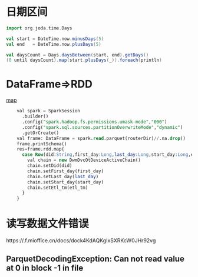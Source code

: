 # 日期区间

```scala
import org.joda.time.Days

val start = DateTime.now.minusDays(5)
val end   = DateTime.now.plusDays(5)    

val daysCount = Days.daysBetween(start, end).getDays()
(0 until daysCount).map(start.plusDays(_)).foreach(println)
```

# DataFrame=>RDD

[map](https://datasciencevademecum.com/2016/03/01/mapping-dataframe-to-a-typed-rdd/)

```sql
    val spark = SparkSession
      .builder()
      .config("spark.hadoop.fs.permissions.umask-mode","000")
      .config("spark.sql.sources.partitionOverwriteMode","dynamic")
      .getOrCreate()
    val frame: DataFrame = spark.read.parquet(routerDir)//.na.drop()
    frame.printSchema()
    res=frame.rdd.map{
      case Row(did:String,first_day:Long,last_day:Long,start_day:Long,etl_tm:String) =>{
        val chain = new DwmDvcOtDeviceActiveChain()
        chain.setDid(did)
        chain.setFirst_day(first_day)
        chain.setLast_day(last_day)
        chain.setStart_day(start_day)
        chain.setEtl_tm(etl_tm)
      }
    }
```

# 读写数据文件错误

https://.f.mioffice.cn/docs/dock4KdAQKgIxSXRKcW0JHr92vg

## ParquetDecodingException: Can not read value at 0 in block -1 in file 

